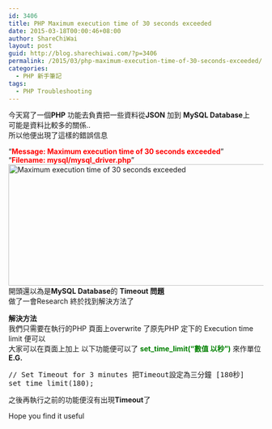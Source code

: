 ```yaml
---
id: 3406
title: PHP Maximum execution time of 30 seconds exceeded
date: 2015-03-18T00:00:46+08:00
author: ShareChiWai
layout: post
guid: http://blog.sharechiwai.com/?p=3406
permalink: /2015/03/php-maximum-execution-time-of-30-seconds-exceeded/
categories:
  - PHP 新手筆記
tags:
  - PHP Troubleshooting
---
```

今天寫了一個**PHP** 功能去負責把一些資料從**JSON** 加到 **MySQL Database**上  
可能是資料比較多的關係..  
所以他便出現了這樣的錯誤信息

&#8220;<span style="color: #ff0000;"><strong>Message: Maximum execution time of 30 seconds exceeded</strong></span>&#8221;  
&#8220;<span style="color: #ff0000;"><strong>Filename: mysql/mysql_driver.php</strong></span>&#8221;  
<img class="alignnone" src="https://i1.wp.com/farm9.static.flickr.com/8711/16364505664_16ed54c1f2_z.jpg?resize=625%2C240" alt="Maximum execution time of 30 seconds exceeded" width="625" height="240" data-recalc-dims="1" />  
開頭還以為是**MySQL Database**的 **Timeout 問題**  
做了一會Research 終於找到解決方法了

**解決方法**  
我們只需要在執行的PHP 頁面上overwrite 了原先PHP 定下的 Execution time limit 便可以  
大家可以在頁面上加上 以下功能便可以了 <span style="color: #008000;"><strong>set_time_limit(&#8220;數值 以秒&#8221;)</strong></span> 來作單位  
**E.G.**

<pre>// Set Timeout for 3 minutes 把Timeout設定為三分鐘 [180秒]
set_time_limit(180);
</pre>

之後再執行之前的功能便沒有出現**Timeout**了

Hope you find it useful